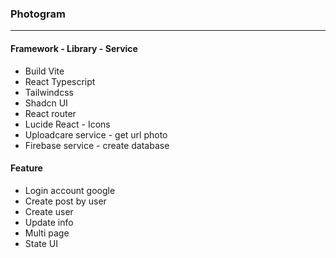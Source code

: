 ### Photogram
----

#### Framework - Library - Service
- Build Vite
- React Typescript
- Tailwindcss
- Shadcn UI
- React router
- Lucide React - Icons
- Uploadcare service - get url photo
- Firebase service - create database

#### Feature
- Login account google
- Create post by user
- Create user
- Update info
- Multi page
- State UI
